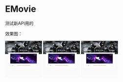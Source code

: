 # EMovie  
测试新API用的

效果图：

<img src="https://raw.githubusercontent.com/corlewang/EMovie/master/Screenshot1.jpg" width = "120" height = "120"  align=center />  
<img src="https://raw.githubusercontent.com/corlewang/EMovie/master/Screenshot1.jpg" width = "120" height = "120"  align=center />  
<img src="https://raw.githubusercontent.com/corlewang/EMovie/master/Screenshot1.jpg" width = "120" height = "120"  align=center />  
